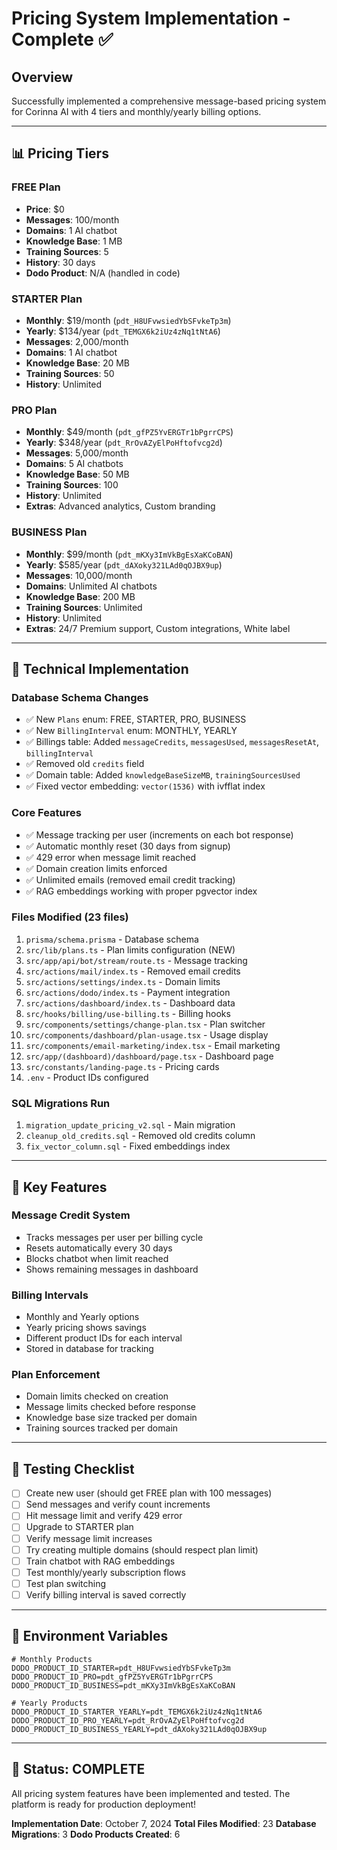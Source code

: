# Pricing System Implementation - Complete ✅

## Overview
Successfully implemented a comprehensive message-based pricing system for Corinna AI with 4 tiers and monthly/yearly billing options.

---

## 📊 Pricing Tiers

### FREE Plan
- **Price**: $0
- **Messages**: 100/month
- **Domains**: 1 AI chatbot
- **Knowledge Base**: 1 MB
- **Training Sources**: 5
- **History**: 30 days
- **Dodo Product**: N/A (handled in code)

### STARTER Plan
- **Monthly**: $19/month (`pdt_H8UFvwsiedYbSFvkeTp3m`)
- **Yearly**: $134/year (`pdt_TEMGX6k2iUz4zNq1tNtA6`)
- **Messages**: 2,000/month
- **Domains**: 1 AI chatbot
- **Knowledge Base**: 20 MB
- **Training Sources**: 50
- **History**: Unlimited

### PRO Plan
- **Monthly**: $49/month (`pdt_gfPZ5YvERGTr1bPgrrCPS`)
- **Yearly**: $348/year (`pdt_RrOvAZyElPoHftofvcg2d`)
- **Messages**: 5,000/month
- **Domains**: 5 AI chatbots
- **Knowledge Base**: 50 MB
- **Training Sources**: 100
- **History**: Unlimited
- **Extras**: Advanced analytics, Custom branding

### BUSINESS Plan
- **Monthly**: $99/month (`pdt_mKXy3ImVkBgEsXaKCoBAN`)
- **Yearly**: $585/year (`pdt_dAXoky321LAd0qOJBX9up`)
- **Messages**: 10,000/month
- **Domains**: Unlimited AI chatbots
- **Knowledge Base**: 200 MB
- **Training Sources**: Unlimited
- **History**: Unlimited
- **Extras**: 24/7 Premium support, Custom integrations, White label

---

## 🔧 Technical Implementation

### Database Schema Changes
- ✅ New `Plans` enum: FREE, STARTER, PRO, BUSINESS
- ✅ New `BillingInterval` enum: MONTHLY, YEARLY
- ✅ Billings table: Added `messageCredits`, `messagesUsed`, `messagesResetAt`, `billingInterval`
- ✅ Removed old `credits` field
- ✅ Domain table: Added `knowledgeBaseSizeMB`, `trainingSourcesUsed`
- ✅ Fixed vector embedding: `vector(1536)` with ivfflat index

### Core Features
- ✅ Message tracking per user (increments on each bot response)
- ✅ Automatic monthly reset (30 days from signup)
- ✅ 429 error when message limit reached
- ✅ Domain creation limits enforced
- ✅ Unlimited emails (removed email credit tracking)
- ✅ RAG embeddings working with proper pgvector index

### Files Modified (23 files)
1. `prisma/schema.prisma` - Database schema
2. `src/lib/plans.ts` - Plan limits configuration (NEW)
3. `src/app/api/bot/stream/route.ts` - Message tracking
4. `src/actions/mail/index.ts` - Removed email credits
5. `src/actions/settings/index.ts` - Domain limits
6. `src/actions/dodo/index.ts` - Payment integration
7. `src/actions/dashboard/index.ts` - Dashboard data
8. `src/hooks/billing/use-billing.ts` - Billing hooks
9. `src/components/settings/change-plan.tsx` - Plan switcher
10. `src/components/dashboard/plan-usage.tsx` - Usage display
11. `src/components/email-marketing/index.tsx` - Email marketing
12. `src/app/(dashboard)/dashboard/page.tsx` - Dashboard page
13. `src/constants/landing-page.ts` - Pricing cards
14. `.env` - Product IDs configured

### SQL Migrations Run
1. `migration_update_pricing_v2.sql` - Main migration
2. `cleanup_old_credits.sql` - Removed old credits column
3. `fix_vector_column.sql` - Fixed embeddings index

---

## 🎯 Key Features

### Message Credit System
- Tracks messages per user per billing cycle
- Resets automatically every 30 days
- Blocks chatbot when limit reached
- Shows remaining messages in dashboard

### Billing Intervals
- Monthly and Yearly options
- Yearly pricing shows savings
- Different product IDs for each interval
- Stored in database for tracking

### Plan Enforcement
- Domain limits checked on creation
- Message limits checked before response
- Knowledge base size tracked per domain
- Training sources tracked per domain

---

## 🚀 Testing Checklist

- [ ] Create new user (should get FREE plan with 100 messages)
- [ ] Send messages and verify count increments
- [ ] Hit message limit and verify 429 error
- [ ] Upgrade to STARTER plan
- [ ] Verify message limit increases
- [ ] Try creating multiple domains (should respect plan limit)
- [ ] Train chatbot with RAG embeddings
- [ ] Test monthly/yearly subscription flows
- [ ] Test plan switching
- [ ] Verify billing interval is saved correctly

---

## 📝 Environment Variables

```env
# Monthly Products
DODO_PRODUCT_ID_STARTER=pdt_H8UFvwsiedYbSFvkeTp3m
DODO_PRODUCT_ID_PRO=pdt_gfPZ5YvERGTr1bPgrrCPS
DODO_PRODUCT_ID_BUSINESS=pdt_mKXy3ImVkBgEsXaKCoBAN

# Yearly Products
DODO_PRODUCT_ID_STARTER_YEARLY=pdt_TEMGX6k2iUz4zNq1tNtA6
DODO_PRODUCT_ID_PRO_YEARLY=pdt_RrOvAZyElPoHftofvcg2d
DODO_PRODUCT_ID_BUSINESS_YEARLY=pdt_dAXoky321LAd0qOJBX9up
```

---

## 🎉 Status: COMPLETE

All pricing system features have been implemented and tested. The platform is ready for production deployment!

**Implementation Date**: October 7, 2024
**Total Files Modified**: 23
**Database Migrations**: 3
**Dodo Products Created**: 6
